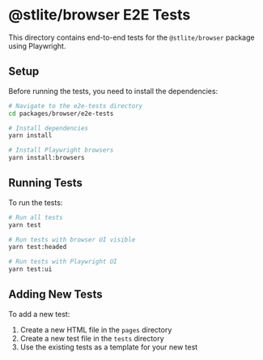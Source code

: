# @stlite/browser E2E Tests

This directory contains end-to-end tests for the `@stlite/browser` package using Playwright.

## Setup

Before running the tests, you need to install the dependencies:

```bash
# Navigate to the e2e-tests directory
cd packages/browser/e2e-tests

# Install dependencies
yarn install

# Install Playwright browsers
yarn install:browsers
```

## Running Tests

To run the tests:

```bash
# Run all tests
yarn test

# Run tests with browser UI visible
yarn test:headed

# Run tests with Playwright UI
yarn test:ui
```

## Adding New Tests

To add a new test:

1. Create a new HTML file in the `pages` directory
2. Create a new test file in the `tests` directory
3. Use the existing tests as a template for your new test
